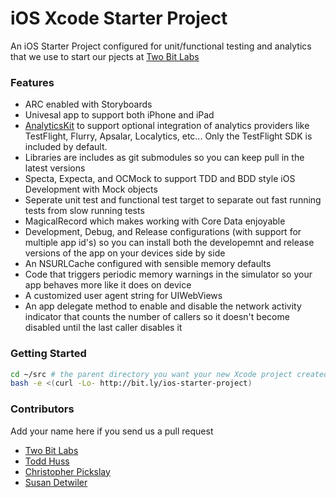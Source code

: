 # iOS Xcode Starter Project

An iOS Starter Project configured for unit/functional testing and analytics that we use to start our pjects at  [Two Bit Labs](http://twobitlabs.com)

### Features

* ARC enabled with Storyboards 
* Univesal app to support both iPhone and iPad
* [AnalyticsKit](https://github.com/twobitlabs/AnalyticsKit) to support optional integration of analytics providers like TestFlight, Flurry, Apsalar, Localytics, etc... Only the TestFlight SDK is included by default.
* Libraries are includes as git submodules so you can keep pull in the latest versions
* Specta, Expecta, and OCMock to support TDD and BDD style iOS Development with Mock objects
* Seperate unit test and functional test target to separate out fast running tests from slow running tests
* MagicalRecord which makes working with Core Data enjoyable
* Development, Debug, and Release configurations (with support for multiple app id's) so you can install both the developemnt and release versions of the app on your devices side by side
* An NSURLCache configured with sensible memory defaults
* Code that triggers periodic memory warnings in the simulator so your app behaves more like it does on device
* A customized user agent string for UIWebViews
* An app delegate method to enable and disable the network activity indicator that counts the number of callers so it doesn't become disabled until the last caller disables it

### Getting Started

```bash
cd ~/src # the parent directory you want your new Xcode project created in
bash -e <(curl -Lo- http://bit.ly/ios-starter-project)
```

### Contributors

Add your name here if you send us a pull request

* [Two Bit Labs](http://twobitlabs.com)
* [Todd Huss](http://twobitlabs.com)
* [Christopher Pickslay](http://twobitlabs.com)
* [Susan Detwiler](http://twobitlabs.com)


